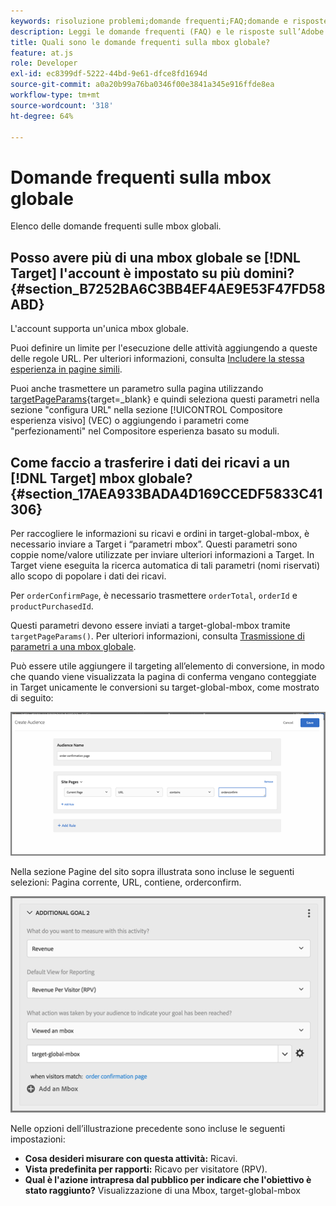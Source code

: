 ```yaml
---
keywords: risoluzione problemi;domande frequenti;FAQ;domande e risposte;globale;mbox globale
description: Leggi le domande frequenti (FAQ) e le risposte sull’Adobe [!DNL Target] mbox globali.
title: Quali sono le domande frequenti sulla mbox globale?
feature: at.js
role: Developer
exl-id: ec8399df-5222-44bd-9e61-dfce8fd1694d
source-git-commit: a0a20b99a76ba0346f00e3841a345e916ffde8ea
workflow-type: tm+mt
source-wordcount: '318'
ht-degree: 64%

---
```


# Domande frequenti sulla mbox globale

Elenco delle domande frequenti sulle mbox globali.

## Posso avere più di una mbox globale se [!DNL Target] l&#39;account è impostato su più domini? {#section_B7252BA6C3BB4EF4AE9E53F47FD58ABD}

L&#39;account supporta un&#39;unica mbox globale.

Puoi definire un limite per l&#39;esecuzione delle attività aggiungendo a queste delle regole URL. Per ulteriori informazioni, consulta [Includere la stessa esperienza in pagine simili](/help/main/c-experiences/c-visual-experience-composer/temtest.md#task_2539D51A18044F82B0D9895636546781).

Puoi anche trasmettere un parametro sulla pagina utilizzando [targetPageParams](https://developer.adobe.com/target/implement/client-side/atjs/atjs-functions/targetpageparams/){target=_blank} e quindi seleziona questi parametri nella sezione &quot;configura URL&quot; nella sezione [!UICONTROL Compositore esperienza visivo] (VEC) o aggiungendo i parametri come &quot;perfezionamenti&quot; nel Compositore esperienza basato su moduli.

## Come faccio a trasferire i dati dei ricavi a un [!DNL Target] mbox globale? {#section_17AEA933BADA4D169CCEDF5833C41306}

Per raccogliere le informazioni su ricavi e ordini in target-global-mbox, è necessario inviare a Target i “parametri mbox”. Questi parametri sono coppie nome/valore utilizzate per inviare ulteriori informazioni a Target. In Target viene eseguita la ricerca automatica di tali parametri (nomi riservati) allo scopo di popolare i dati dei ricavi.

Per `orderConfirmPage`, è necessario trasmettere `orderTotal`, `orderId` e `productPurchasedId`.

Questi parametri devono essere inviati a target-global-mbox tramite `targetPageParams()`. Per ulteriori informazioni, consulta [Trasmissione di parametri a una mbox globale](https://developer.adobe.com/target/implement/client-side/atjs/global-mbox/pass-parameters-to-global-mbox/).

Può essere utile aggiungere il targeting all’elemento di conversione, in modo che quando viene visualizzata la pagina di conferma vengano conteggiate in Target unicamente le conversioni su target-global-mbox, come mostrato di seguito:

![](assets/revenue1.png)

Nella sezione Pagine del sito sopra illustrata sono incluse le seguenti selezioni: Pagina corrente, URL, contiene, orderconfirm.

![](assets/revenue2.png)

Nelle opzioni dell’illustrazione precedente sono incluse le seguenti impostazioni:

* **Cosa desideri misurare con questa attività:** Ricavi.
* **Vista predefinita per rapporti:** Ricavo per visitatore (RPV).
* **Qual è l&#39;azione intrapresa dal pubblico per indicare che l&#39;obiettivo è stato raggiunto?** Visualizzazione di una Mbox, target-global-mbox
